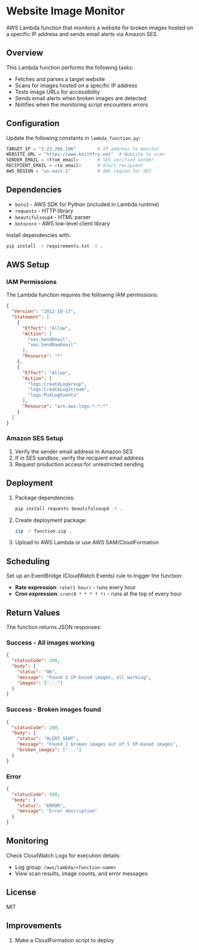 # Website Image Monitor

AWS Lambda function that monitors a website for broken images hosted on a specific IP address and sends email alerts via Amazon SES.

## Overview

This Lambda function performs the following tasks:
- Fetches and parses a target website
- Scans for images hosted on a specific IP address
- Tests image URLs for accessibility
- Sends email alerts when broken images are detected
- Notifies when the monitoring script encounters errors

## Configuration

Update the following constants in `lambda_function.py`:

```python
TARGET_IP = "3.23.206.196"        # IP address to monitor
WEBSITE_URL = "https://www.keithfry.net"  # Website to scan
SENDER_EMAIL = <from_email>       # SES verified sender
RECIPIENT_EMAIL = <to_email>      # Alert recipient
AWS_REGION = "us-east-2"          # AWS region for SES
```

## Dependencies

- `boto3` - AWS SDK for Python (included in Lambda runtime)
- `requests` - HTTP library
- `beautifulsoup4` - HTML parser
- `botocore` - AWS low-level client library

Install dependencies with:
```bash
pip install -r requirements.txt -t .
```

## AWS Setup

### IAM Permissions

The Lambda function requires the following IAM permissions:

```json
{
  "Version": "2012-10-17",
  "Statement": [
    {
      "Effect": "Allow",
      "Action": [
        "ses:SendEmail",
        "ses:SendRawEmail"
      ],
      "Resource": "*"
    },
    {
      "Effect": "Allow",
      "Action": [
        "logs:CreateLogGroup",
        "logs:CreateLogStream",
        "logs:PutLogEvents"
      ],
      "Resource": "arn:aws:logs:*:*:*"
    }
  ]
}
```

### Amazon SES Setup

1. Verify the sender email address in Amazon SES
2. If in SES sandbox, verify the recipient email address
3. Request production access for unrestricted sending

## Deployment

1. Package dependencies:
   ```bash
   pip install requests beautifulsoup4 -t .
   ```

2. Create deployment package:
   ```bash
   zip -r function.zip .
   ```

3. Upload to AWS Lambda or use AWS SAM/CloudFormation

## Scheduling

Set up an EventBridge (CloudWatch Events) rule to trigger the function:
- **Rate expression**: `rate(1 hour)` - runs every hour
- **Cron expression**: `cron(0 * * * ? *)` - runs at the top of every hour

## Return Values

The function returns JSON responses:

### Success - All images working
```json
{
  "statusCode": 200,
  "body": {
    "status": "OK",
    "message": "Found 5 IP-based images, all working",
    "images": ["..."]
  }
}
```

### Success - Broken images found
```json
{
  "statusCode": 200,
  "body": {
    "status": "ALERT_SENT",
    "message": "Found 2 broken images out of 5 IP-based images",
    "broken_images": ["..."]
  }
}
```

### Error
```json
{
  "statusCode": 500,
  "body": {
    "status": "ERROR",
    "message": "Error description"
  }
}
```

## Monitoring

Check CloudWatch Logs for execution details:
- Log group: `/aws/lambda/<function-name>`
- View scan results, image counts, and error messages

## License

MIT


## Improvements
1. Make a CloudFormation script to deploy